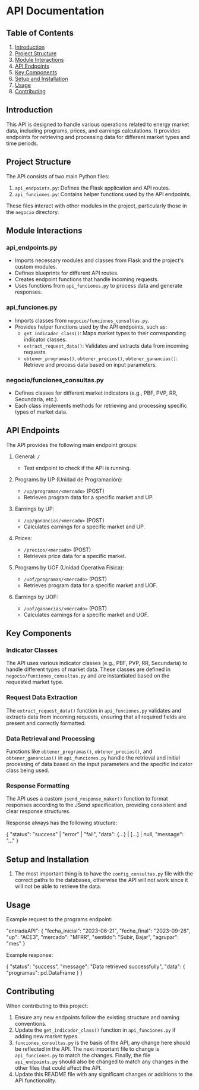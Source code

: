# API Documentation

## Table of Contents
1. [Introduction](#introduction)
2. [Project Structure](#project-structure)
3. [Module Interactions](#module-interactions)
4. [API Endpoints](#api-endpoints)
5. [Key Components](#key-components)
6. [Setup and Installation](#setup-and-installation)
7. [Usage](#usage)
8. [Contributing](#contributing)

## Introduction

This API is designed to handle various operations related to energy market data, including programs, prices, and earnings calculations. It provides endpoints for retrieving and processing data for different market types and time periods.

## Project Structure

The API consists of two main Python files:
1. `api_endpoints.py`: Defines the Flask application and API routes.
2. `api_funciones.py`: Contains helper functions used by the API endpoints.

These files interact with other modules in the project, particularly those in the `negocio` directory.

## Module Interactions

### api_endpoints.py
- Imports necessary modules and classes from Flask and the project's custom modules.
- Defines blueprints for different API routes.
- Creates endpoint functions that handle incoming requests.
- Uses functions from `api_funciones.py` to process data and generate responses.

### api_funciones.py
- Imports classes from `negocio/funciones_consultas.py`.
- Provides helper functions used by the API endpoints, such as:
  - `get_indicador_class()`: Maps market types to their corresponding indicator classes.
  - `extract_request_data()`: Validates and extracts data from incoming requests.
  - `obtener_programas()`, `obtener_precios()`, `obtener_ganancias()`: Retrieve and process data based on input parameters.

### negocio/funciones_consultas.py
- Defines classes for different market indicators (e.g., PBF, PVP, RR, Secundaria, etc.).
- Each class implements methods for retrieving and processing specific types of market data.

## API Endpoints

The API provides the following main endpoint groups:

1. General: `/`
   - Test endpoint to check if the API is running.

2. Programs by UP (Unidad de Programación):
   - `/up/programas/<mercado>` (POST)
   - Retrieves program data for a specific market and UP.

3. Earnings by UP:
   - `/up/ganancias/<mercado>` (POST)
   - Calculates earnings for a specific market and UP.

4. Prices:
   - `/precios/<mercado>` (POST)
   - Retrieves price data for a specific market.

5. Programs by UOF (Unidad Operativa Física):
   - `/uof/programas/<mercado>` (POST)
   - Retrieves program data for a specific market and UOF.

6. Earnings by UOF:
   - `/uof/ganancias/<mercado>` (POST)
   - Calculates earnings for a specific market and UOF.

## Key Components

### Indicator Classes
The API uses various indicator classes (e.g., PBF, PVP, RR, Secundaria) to handle different types of market data. These classes are defined in `negocio/funciones_consultas.py` and are instantiated based on the requested market type.

### Request Data Extraction
The `extract_request_data()` function in `api_funciones.py` validates and extracts data from incoming requests, ensuring that all required fields are present and correctly formatted.

### Data Retrieval and Processing
Functions like `obtener_programas()`, `obtener_precios()`, and `obtener_ganancias()` in `api_funciones.py` handle the retrieval and initial processing of data based on the input parameters and the specific indicator class being used.

### Response Formatting
The API uses a custom `jsend_response_maker()` function to format responses according to the JSend specification, providing consistent and clear response structures.

Response always has the following structure:

{
  "status": "success" | "error" | "fail",
  "data": {...} | [...] | null,
  "message": "..."
}

## Setup and Installation

1. The most important thing is to have the `config_consultas.py` file with the correct paths to the databases, otherwise the API will not work since it will not be able to retrieve the data.


## Usage
Example request to the programs endpoint:


  "entradaAPI": {
    "fecha_inicial": "2023-06-21",
    "fecha_final": "2023-09-28",
    "up": "ACE3",
    "mercado": "MFRR",
    "sentido": "Subir, Bajar",
    "agrupar": "mes"
  }

Example response:

{
  "status": "success",
  "message": "Data retrieved successfully",
  "data": {
    "programas": pd.DataFrame
  }
  }



## Contributing
When contributing to this project:
1. Ensure any new endpoints follow the existing structure and naming conventions.
2. Update the `get_indicador_class()` function in `api_funciones.py` if adding new market types.
3. `funciones_consultas.py` is the basis of the API, any change here should be reflected in the API. The next important file to change is `api_funciones.py` to match the changes. 
Finally, the file `api_endpoints.py` should also be changed to match any changes in the other files that could affect the API.
4. Update this README file with any significant changes or additions to the API functionality.
